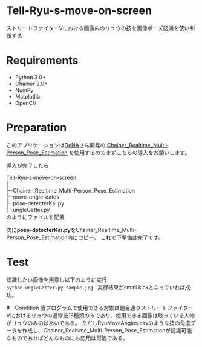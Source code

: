 

# Tell-Ryu-s-move-on-screen
ストリートファイターVにおける画像内のリュウの技を画像ポーズ認識を使い判断する

# Requirements
* Python 3.0+
* Chainer 2.0+
* NumPy
* Matplotlib
* OpenCV

# Preparation
このアプリケーションは[DeNA](https://github.com/DeNA)さん開発の
[Chainer_Realtime_Multi-Person_Pose_Estimation](https://github.com/DeNA/Chainer_Realtime_Multi-Person_Pose_Estimation)
を使用するのでまずこちらの導入をお願いします。

導入が完了したら 
  
Tell-Ryu-s-move-on-screen  
  |  
  |--Chainer_Realtime_Multi-Person_Pose_Estimation  
  |--move-ungle-dates  
  |--pose-detecterKai.py  
  |--ungleGetter.py  
のようにファイルを配置

次に**pose-detecterKai.py**をChainer_Realtime_Multi-Person_Pose_Estimation内にコピー。
これで下準備は完了です。

# Test
認識したい画像を用意し以下のように実行  
`python ungleGetter.py sample.jpg`  
実行結果がsmall kickとなっていれば成功。

#　Condition
当プログラムで使用できる対象は題目通りストリートファイターVにおけるリュウの通常技18種類のみであり、使用できる画像は映っている人物がリュウのみのばあいである。
ただしRyuMoveAngles.csvのような技の角度データを作成し、Chainer_Realtime_Multi-Person_Pose_Estimationが認識可能なものであればどんなものにも応用は可能である。
